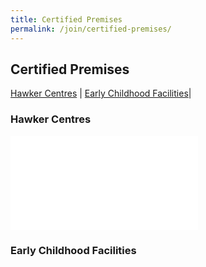 ```yaml
---
title: Certified Premises
permalink: /join/certified-premises/
---
```


## Certified Premises

[Hawker Centres](#hawker) | [Early Childhood Facilities](#early)| 


### Hawker Centres
<a name="hawker"></a>
![List of Hawker Centres awarded SG Clean](/join/List-hawker.pdf)


### Early Childhood Facilities
<a name="early"></a>
